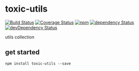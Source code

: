 # toxic-utils

[![Build Status](https://img.shields.io/travis/toxic-johann/toxic-utils/master.svg?style=flat-square)](https://travis-ci.org/toxic-johann/toxic-utils.svg?branch=master)
[![Coverage Status](https://img.shields.io/coveralls/toxic-johann/toxic-utils/master.svg?style=flat-square)](https://coveralls.io/github/toxic-johann/toxic-utils?branch=master)
[![npm](https://img.shields.io/npm/v/toxic-utils.svg?colorB=brightgreen&style=flat-square)](https://www.npmjs.com/package/toxic-utils)
[![dependency Status](https://david-dm.org/toxic-johann/toxic-utils.svg)](https://david-dm.org/toxic-johann/toxic-utils)
[![devDependency Status](https://david-dm.org/toxic-johann/toxic-utils/dev-status.svg)](https://david-dm.org/toxic-johann/toxic-utils?type=dev)

utils collection

## get started

```shell
npm install toxic-utils --save
```
